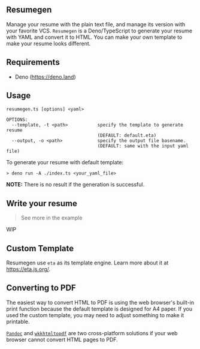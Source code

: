 Resumegen
----------
Manage your resume with the plain text file, and manage its version with your favorite VCS.
`Resumegen` is a Deno/TypeScript to generate your resume with YAML and convert it to HTML.
You can make your own template to make your resume looks different.

## Requirements
- Deno (https://deno.land)

## Usage
```
resumegen.ts [options] <yaml>

OPTIONS:
  --template, -t <path>           specify the template to generate resume
                                  (DEFAULT: default.eta)
  --output, -o <path>             specify the output file basename.
                                  (DEFAULT: same with the input yaml file)
```

To generate your resume with default template:

`> deno run -A ./index.ts <your_yaml_file>`

**NOTE:** There is no result if the generation is successful.

## Write your resume
> See more in the example

WIP

## Custom Template
Resumegen use `eta` as its template engine. Learn more about it at https://eta.js.org/.

## Converting to PDF
The easiest way to convert HTML to PDF is using the web browser's built-in print function because
the default template is designed for A4 paper. If you used the custom template, you may need to adjust
something to make it printable.

[`Pandoc`](https://pandoc.org/) and [`wkkhtmltopdf`](https://wkhtmltopdf.org/) are two cross-platform
solutions if your web browser cannot convert HTML pages to PDF.
